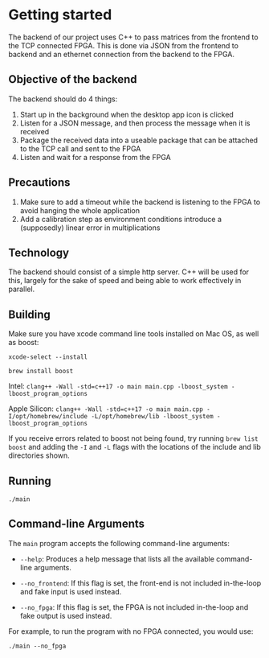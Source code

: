 # Getting started
The backend of our project uses C++ to pass matrices from the frontend to the TCP connected FPGA. 
This is done via JSON from the frontend to backend and an ethernet connection from the backend to the FPGA.

## Objective of the backend
The backend should do 4 things:
1. Start up in the background when the desktop app icon is clicked
2. Listen for a JSON message, and then process the message when it is received
3. Package the received data into a useable package that can be attached to the TCP call and sent to the FPGA
4. Listen and wait for a response from the FPGA

## Precautions
1. Make sure to add a timeout while the backend is listening to the FPGA to avoid hanging the whole application
2. Add a calibration step as environment conditions introduce a (supposedly) linear error in multiplications


## Technology
The backend should consist of a simple http server. C++ will be used for this, largely for the sake of speed and being able to work effectively in parallel.

## Building
Make sure you have xcode command line tools installed on Mac OS, as well as boost:

`xcode-select --install`

`brew install boost`

Intel:
`clang++ -Wall -std=c++17 -o main main.cpp -lboost_system -lboost_program_options`

Apple Silicon:
`clang++ -Wall -std=c++17 -o main main.cpp -I/opt/homebrew/include -L/opt/homebrew/lib -lboost_system -lboost_program_options`

If you receive errors related to boost not being found, try running `brew list boost` and adding the `-I` and `-L` flags with the locations of the include and lib directories shown.

## Running
`./main`

## Command-line Arguments
The `main` program accepts the following command-line arguments:

- `--help`: Produces a help message that lists all the available command-line arguments.

- `--no_frontend`: If this flag is set, the front-end is not included in-the-loop and fake input is used instead.

- `--no_fpga`: If this flag is set, the FPGA is not included in-the-loop and fake output is used instead.

For example, to run the program with no FPGA connected, you would use:

`./main --no_fpga`
